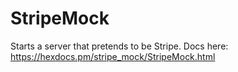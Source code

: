 # StripeMock

Starts a server that pretends to be Stripe. Docs here: https://hexdocs.pm/stripe_mock/StripeMock.html
